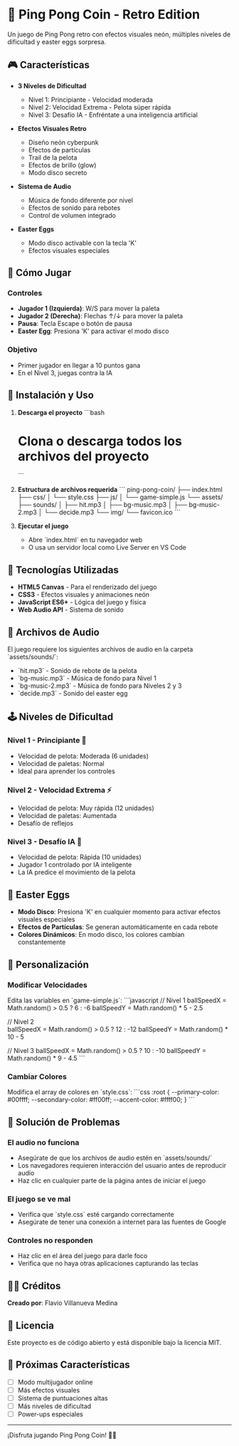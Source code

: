# 🏓 Ping Pong Coin - Retro Edition

Un juego de Ping Pong retro con efectos visuales neón, múltiples niveles de dificultad y easter eggs sorpresa.

## 🎮 Características

- **3 Niveles de Dificultad**
  - Nivel 1: Principiante - Velocidad moderada
  - Nivel 2: Velocidad Extrema - Pelota súper rápida
  - Nivel 3: Desafío IA - Enfréntate a una inteligencia artificial

- **Efectos Visuales Retro**
  - Diseño neón cyberpunk
  - Efectos de partículas
  - Trail de la pelota
  - Efectos de brillo (glow)
  - Modo disco secreto

- **Sistema de Audio**
  - Música de fondo diferente por nivel
  - Efectos de sonido para rebotes
  - Control de volumen integrado

- **Easter Eggs**
  - Modo disco activable con la tecla 'K'
  - Efectos visuales especiales

## 🎯 Cómo Jugar

### Controles
- **Jugador 1 (Izquierda)**: W/S para mover la paleta
- **Jugador 2 (Derecha)**: Flechas ↑/↓ para mover la paleta
- **Pausa**: Tecla Escape o botón de pausa
- **Easter Egg**: Presiona 'K' para activar el modo disco

### Objetivo
- Primer jugador en llegar a 10 puntos gana
- En el Nivel 3, juegas contra la IA

## 🚀 Instalación y Uso

1. **Descarga el proyecto**
   \`\`\`bash
   # Clona o descarga todos los archivos del proyecto
   \`\`\`

2. **Estructura de archivos requerida**
   \`\`\`
   ping-pong-coin/
   ├── index.html
   ├── css/
   │   └── style.css
   ├── js/
   │   └── game-simple.js
   └── assets/
       ├── sounds/
       │   ├── hit.mp3
       │   ├── bg-music.mp3
       │   ├── bg-music-2.mp3
       │   └── decide.mp3
       └── img/
           └── favicon.ico
   \`\`\`

3. **Ejecutar el juego**
   - Abre \`index.html\` en tu navegador web
   - O usa un servidor local como Live Server en VS Code

## 🎨 Tecnologías Utilizadas

- **HTML5 Canvas** - Para el renderizado del juego
- **CSS3** - Efectos visuales y animaciones neón
- **JavaScript ES6+** - Lógica del juego y física
- **Web Audio API** - Sistema de sonido

## 🎵 Archivos de Audio

El juego requiere los siguientes archivos de audio en la carpeta \`assets/sounds/\`:

- \`hit.mp3\` - Sonido de rebote de la pelota
- \`bg-music.mp3\` - Música de fondo para Nivel 1
- \`bg-music-2.mp3\` - Música de fondo para Niveles 2 y 3
- \`decide.mp3\` - Sonido del easter egg

## 🕹️ Niveles de Dificultad

### Nivel 1 - Principiante 🏓
- Velocidad de pelota: Moderada (6 unidades)
- Velocidad de paletas: Normal
- Ideal para aprender los controles

### Nivel 2 - Velocidad Extrema ⚡
- Velocidad de pelota: Muy rápida (12 unidades)
- Velocidad de paletas: Aumentada
- Desafío de reflejos

### Nivel 3 - Desafío IA 🤖
- Velocidad de pelota: Rápida (10 unidades)
- Jugador 1 controlado por IA inteligente
- La IA predice el movimiento de la pelota

## 🎪 Easter Eggs

- **Modo Disco**: Presiona 'K' en cualquier momento para activar efectos visuales especiales
- **Efectos de Partículas**: Se generan automáticamente en cada rebote
- **Colores Dinámicos**: En modo disco, los colores cambian constantemente

## 🔧 Personalización

### Modificar Velocidades
Edita las variables en \`game-simple.js\`:
\`\`\`javascript
// Nivel 1
ballSpeedX = Math.random() > 0.5 ? 6 : -6
ballSpeedY = Math.random() * 5 - 2.5

// Nivel 2  
ballSpeedX = Math.random() > 0.5 ? 12 : -12
ballSpeedY = Math.random() * 10 - 5

// Nivel 3
ballSpeedX = Math.random() > 0.5 ? 10 : -10
ballSpeedY = Math.random() * 9 - 4.5
\`\`\`

### Cambiar Colores
Modifica el array de colores en \`style.css\`:
\`\`\`css
:root {
  --primary-color: #00ffff;
  --secondary-color: #ff00ff;
  --accent-color: #ffff00;
}
\`\`\`

## 🐛 Solución de Problemas

### El audio no funciona
- Asegúrate de que los archivos de audio estén en \`assets/sounds/\`
- Los navegadores requieren interacción del usuario antes de reproducir audio
- Haz clic en cualquier parte de la página antes de iniciar el juego

### El juego se ve mal
- Verifica que \`style.css\` esté cargando correctamente
- Asegúrate de tener una conexión a internet para las fuentes de Google

### Controles no responden
- Haz clic en el área del juego para darle foco
- Verifica que no haya otras aplicaciones capturando las teclas

## 👨‍💻 Créditos

**Creado por**: Flavio Villanueva Medina

## 📄 Licencia

Este proyecto es de código abierto y está disponible bajo la licencia MIT.

## 🎯 Próximas Características

- [ ] Modo multijugador online
- [ ] Más efectos visuales
- [ ] Sistema de puntuaciones altas
- [ ] Más niveles de dificultad
- [ ] Power-ups especiales

---

¡Disfruta jugando Ping Pong Coin! 🏓✨
